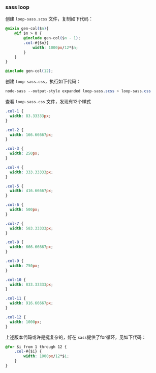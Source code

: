 ### sass loop

创建 `loop-sass.scss` 文件，复制如下代码：

```css
@mixin gen-col($n){
    @if $n > 0 {
        @include gen-col($n - 1);
        .col-#{$n}{
            width: 1000px/12*$n;
        }
    }
}

@include gen-col(12);
```
创建 `loop-sass.css`，执行如下代码：
```css
node-sass --output-style expanded loop-sass.scss > loop-sass.css
```
查看 `loop-sass.css` 文件，发现有12个样式
```css
.col-1 {
  width: 83.33333px;
}

.col-2 {
  width: 166.66667px;
}

.col-3 {
  width: 250px;
}

.col-4 {
  width: 333.33333px;
}

.col-5 {
  width: 416.66667px;
}

.col-6 {
  width: 500px;
}

.col-7 {
  width: 583.33333px;
}

.col-8 {
  width: 666.66667px;
}

.col-9 {
  width: 750px;
}

.col-10 {
  width: 833.33333px;
}

.col-11 {
  width: 916.66667px;
}

.col-12 {
  width: 1000px;
}
```

上述版本代码或许是挺复杂的，好在 `sass`提供了for循环，见如下代码：

```css
@for $i from 1 through 12 {
    .col-#{$i} {
        width: 1000px/12*$i;
    }
}
```
